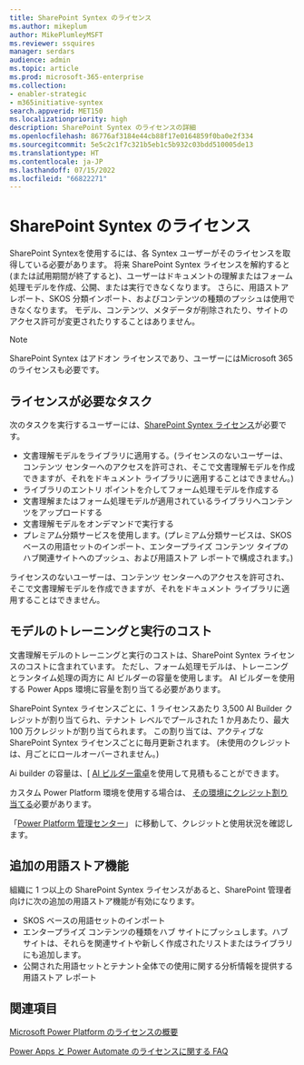 ```yaml
---
title: SharePoint Syntex のライセンス
ms.author: mikeplum
author: MikePlumleyMSFT
ms.reviewer: ssquires
manager: serdars
audience: admin
ms.topic: article
ms.prod: microsoft-365-enterprise
ms.collection:
- enabler-strategic
- m365initiative-syntex
search.appverid: MET150
ms.localizationpriority: high
description: SharePoint Syntex のライセンスの詳細
ms.openlocfilehash: 86776af3184e44cb88f17e0164859f0ba0e2f334
ms.sourcegitcommit: 5e5c2c1f7c321b5eb1c5b932c03bdd510005de13
ms.translationtype: HT
ms.contentlocale: ja-JP
ms.lasthandoff: 07/15/2022
ms.locfileid: "66822271"
---
```

# <a name="licensing-for-sharepoint-syntex"></a>SharePoint Syntex のライセンス

SharePoint Syntexを使用するには、各 Syntex ユーザーがそのライセンスを取得している必要があります。 将来 SharePoint Syntex ライセンスを解約すると (または試用期間が終了すると)、ユーザーはドキュメントの理解またはフォーム処理モデルを作成、公開、または実行できなくなります。 さらに、用語ストア レポート、SKOS 分類インポート、およびコンテンツの種類のプッシュは使用できなくなります。 モデル、コンテンツ、メタデータが削除されたり、サイトのアクセス許可が変更されたりすることはありません。
 
> [!NOTE] 
> SharePoint Syntex はアドオン ライセンスであり、ユーザーにはMicrosoft 365のライセンスも必要です。
 
## <a name="tasks-requiring-a-license"></a>ライセンスが必要なタスク
 
次のタスクを実行するユーザーには、[SharePoint Syntex ライセンス](https://www.microsoft.com/microsoft-365/enterprise/sharepoint-syntex)が必要です。
 
- 文書理解モデルをライブラリに適用する。(ライセンスのないユーザーは、コンテンツ センターへのアクセスを許可され、そこで文書理解モデルを作成できますが、それをドキュメント ライブラリに適用することはできません。)
- ライブラリのエントリ ポイントを介してフォーム処理モデルを作成する
- 文書理解またはフォーム処理モデルが適用されているライブラリへコンテンツをアップロードする
- 文書理解モデルをオンデマンドで実行する
- プレミアム分類サービスを使用します。(プレミアム分類サービスは、SKOS ベースの用語セットのインポート、エンタープライズ コンテンツ タイプのハブ関連サイトへのプッシュ、および用語ストア レポートで構成されます。)

ライセンスのないユーザーは、コンテンツ センターへのアクセスを許可され、そこで文書理解モデルを作成できますが、それをドキュメント ライブラリに適用することはできません。
 
## <a name="cost-of-training-and-running-models"></a>モデルのトレーニングと実行のコスト
 
文書理解モデルのトレーニングと実行のコストは、SharePoint Syntex ライセンスのコストに含まれています。 ただし、フォーム処理モデルは、トレーニングとランタイム処理の両方に AI ビルダーの容量を使用します。 AI ビルダーを使用する Power Apps 環境に容量を割り当てる必要があります。

SharePoint Syntex ライセンスごとに、1 ライセンスあたり 3,500 AI Builder クレジットが割り当てられ、テナント レベルでプールされた 1 か月あたり、最大 100 万クレジットが割り当てられます。 この割り当ては、アクティブな SharePoint Syntex ライセンスごとに毎月更新されます。 (未使用のクレジットは、月ごとにロールオーバーされません。) 

Ai builder の容量は、[ [AI ビルダー電卓](https://powerapps.microsoft.com/ai-builder-calculator)を使用して見積もることができます。

カスタム Power Platform 環境を使用する場合は、 [その環境にクレジット割り当てる](/power-platform/admin/capacity-add-on)必要があります。

「[Power Platform 管理センター](https://admin.powerplatform.microsoft.com/resources/capacity)」 に移動して、クレジットと使用状況を確認します。
  
## <a name="additional-term-store-features"></a>追加の用語ストア機能

組織に 1 つ以上の SharePoint Syntex ライセンスがあると、SharePoint 管理者向けに次の追加の用語ストア機能が有効になります。
 
- SKOS ベースの用語セットのインポート
- エンタープライズ コンテンツの種類をハブ サイトにプッシュします。ハブ サイトは、それらを関連サイトや新しく作成されたリストまたはライブラリにも追加します。
- 公開された用語セットとテナント全体での使用に関する分析情報を提供する用語ストア レポート


## <a name="see-also"></a>関連項目

[Microsoft Power Platform のライセンスの概要](/power-platform/admin/pricing-billing-skus)

[Power Apps と Power Automate のライセンスに関する FAQ](/power-platform/admin/powerapps-flow-licensing-faq)
